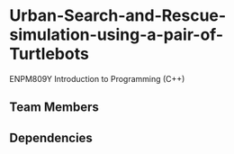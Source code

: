 # Urban-Search-and-Rescue-simulation-using-a-pair-of-Turtlebots
ENPM809Y Introduction to Programming (C++)
## Team Members
## Dependencies
